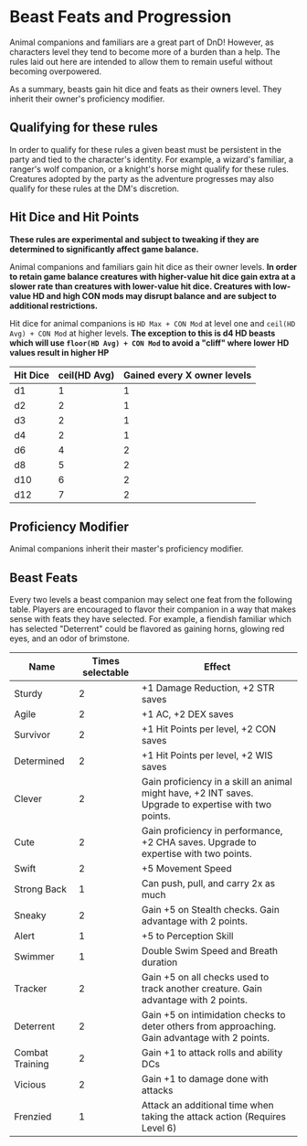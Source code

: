 # Beast Feats and Progression

Animal companions and familiars are a great part of DnD!  However, as characters level they tend to become more of a burden than a help.  The rules laid out here are intended to allow them to remain useful without becoming overpowered.

As a summary, beasts gain hit dice and feats as their owners level.  They inherit their owner's proficiency modifier.  

## Qualifying for these rules

In order to qualify for these rules a given beast must be persistent in the party and tied to the character's identity.  For example, a wizard's familiar, a ranger's wolf companion, or a knight's horse might qualify for these rules.  Creatures adopted by the party as the adventure progresses may also qualify for these rules at the DM's discretion.

## Hit Dice and Hit Points

**These rules are experimental and subject to tweaking if they are determined to significantly affect game balance.**

Animal companions and familiars gain hit dice as their owner levels.  **In order to retain game balance creatures with higher-value  hit dice gain extra at a slower rate than creatures with lower-value hit dice.  Creatures with low-value HD and high CON mods may disrupt balance and are subject to additional restrictions.**

Hit dice for animal companions is `HD Max + CON Mod` at level one and `ceil(HD Avg) + CON Mod` at higher levels.  **The exception to this is d4 HD beasts which will use `floor(HD Avg) + CON Mod` to avoid a "cliff" where lower HD values result in higher HP**

| Hit Dice | ceil(HD Avg) | Gained every X owner levels |
|----------|-----------|-----------------------------|
| d1       | 1 | 1 |
| d2       | 2 | 1 |
| d3       | 2 | 1 |
| d4       | 2 | 1 |
| d6       | 4 | 2 |
| d8       | 5 | 2 |
| d10      | 6 | 2 |
| d12      | 7 | 2 |

## Proficiency Modifier

Animal companions inherit their master's proficiency modifier.

## Beast Feats

Every two levels a beast companion may select one feat from the following table.  Players are encouraged to flavor their companion in a way that makes sense with feats they have selected.  For example, a fiendish familiar which has selected "Deterrent" could be flavored as gaining horns, glowing red eyes, and an odor of brimstone.

| Name | Times selectable | Effect |
|------|------------------|--------|
| Sturdy | 	2 |	+1 Damage Reduction, +2 STR saves |
| Agile |	2 |	+1 AC, +2 DEX saves |
| Survivor |	2 |	+1 Hit Points per level, +2 CON saves |
| Determined |	2 |	+1 Hit Points per level, +2 WIS saves |
| Clever |	2 |	Gain proficiency in a skill an animal might have, +2 INT saves.  Upgrade to expertise with two points. |
| Cute |	2 |	Gain proficiency in performance, +2 CHA saves.  Upgrade to expertise with two points. |
| Swift |	2 |	+5 Movement Speed |
| Strong Back |	1 |	Can push, pull, and carry 2x as much |
| Sneaky |	2 |	Gain +5 on Stealth checks.  Gain advantage with 2 points. |
| Alert |	1 |	+5 to Perception Skill |
| Swimmer |	1 |	Double Swim Speed and Breath duration |
| Tracker |	2 |	Gain +5 on all checks used to track another creature.  Gain advantage with 2 points. |
| Deterrent |	2 |	Gain +5 on intimidation checks to deter others from approaching.  Gain advantage with 2 points. |
| Combat Training |	2 |	Gain +1 to attack rolls and ability DCs |
| Vicious |	2 |	Gain +1 to damage done with attacks |
| Frenzied | 	1 |	Attack an additional time when taking the attack action (Requires Level 6) |
